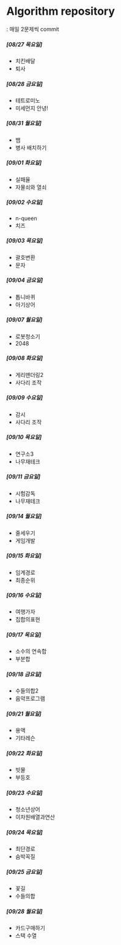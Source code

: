 # Algorithm repository
: 매일 2문제씩 commit

##### [08/27 목요일]
+ 치킨배달
+ 퇴사
    
##### [08/28 금요일]
+ 테트로미노
+ 미세먼지 안녕!
    
##### [08/31 월요일]
+ 뱀
+ 병사 배치하기
    
##### [09/01 화요일]
+ 실패율
+ 자물쇠와 열쇠
     
##### [09/02 수요일]
+ n-queen
+ 치즈
    
##### [09/03 목요일]
+ 괄호변환
+ 문자
    
##### [09/04 금요일]
+ 톱니바퀴
+ 아기상어

##### [09/07 월요일]
+ 로봇청소기
+ 2048

##### [09/08 화요일]
+ 게리맨더링2
+ 사다리 조작

##### [09/09 수요일]
+ 감시
+ 사다리 조작

##### [09/10 목요일]
+ 연구소3
+ 나무재테크 

##### [09/11 금요일]
+ 시험감독
+ 나무재테크 

##### [09/14 월요일]
+ 줄세우기
+ 게임개발

##### [09/15 화요일]
+ 임계경로
+ 최종순위

##### [09/16 수요일]
+ 여행가자
+ 집합의표현

##### [09/17 목요일]
+ 소수의 연속합
+ 부분합

##### [09/18 금요일]
+ 수들의합2
+ 음악프로그램

##### [09/21 월요일]
+ 용액
+ 기타레슨

##### [09/22 화요일]
+ 빗물
+ 부등호

##### [09/23 수요일]
+ 청소년상어
+ 이차원배열과연산

##### [09/24 목요일]
+ 최단경로
+ 숨박꼭질

##### [09/25 금요일]
+ 꽃길
+ 수들의합

##### [09/28 월요일]
+ 카드구매하기
+ 스택 수열
